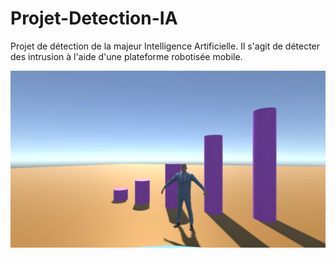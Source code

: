 # Projet-Detection-IA
Projet de détection de la majeur Intelligence Artificielle. Il s'agit de détecter des intrusion à l'aide d'une plateforme robotisée mobile.

![alt text](https://github.com/Tpierga/Projet-Detection-IA/blob/master/Projet%20Dectection%20IA/Assets/Snapshots/test2.jpg?raw=true)
